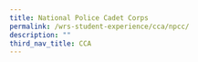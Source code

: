```yaml
---
title: National Police Cadet Corps
permalink: /wrs-student-experience/cca/npcc/
description: ""
third_nav_title: CCA
---
```

